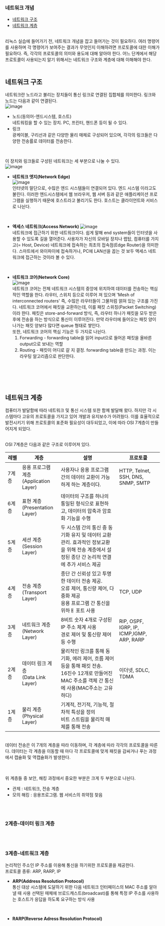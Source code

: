 ### 네트워크 개념
- [네트워크 구조](#네트워크-구조)  
- [네트워크 계층](#네트워크-계층)  

<br/>
리눅스 실습에 들어가기 전, 네트워크 개념을 잡고 들어가는 것이 필요하다. 여러 명령어를 사용하며 각 명령어가 보여주는 결과가 무엇인지 이해하려면 프로토콜에 대한 이해가 필요하다. 즉, 각각의 프로토콜의 의미와 용도에 대해 알아야 한다. 어느 단계에서 해당 프로토콜이 사용되는지 알기 위해서는 네트워크 구조와 계층에 대해 이해해야 한다.
<br/><br/>

## 네트워크 구조
네트워크란 노드라고 불리는 장치들이 통신 링크로 연결된 집합체를 의미한다. 링크와 노드는 다음과 같이 연결된다.  
![image](https://github.com/jisoo449/TIL/assets/48276691/f4f218af-7447-48a6-bf37-694a371de281)  
- 노드(동의어-엔드시스템, 호스트)  
  네트워킹을 할 수 있는 장치. PC, 프린터, 핸드폰 등이 될 수 있다.  
- 링크  
  광케이블, 구리선과 같은 다양한 물리 매체로 구성되어 있으며, 각각의 링크들은 다양한 전송률로 데이터를 전송한다.
<br/>

이 장치와 링크들로 구성된 네트워크는 세 부분으로 나눌 수 있다.
<br/>
![image](https://github.com/jisoo449/TIL/assets/48276691/7a706b5b-92ef-4af0-84d9-4c02768e6019)  

- **네트워크 엣지(Network Edge)**  
  ![image](https://github.com/jisoo449/TIL/assets/48276691/d376dc4a-85f7-48d9-bead-41c1a931223c)  
  인터넷의 말단으로, 수많은 엔드 시스템들이 연결되어 있다. 엔드 시스템 이라고도 불린다. 이러한 엔드시스템에서 웹 브라우저, 웹 서버 등과 같은 애플리케이션 프로그램을 실행하기 때문에 호스트라고 불리기도 한다. 호스트는 클라이언트와 서비스로 나뉜다.  
<br/>

- **엑세스 네트워크(Access Network)**
  ![image](https://github.com/jisoo449/TIL/assets/48276691/d6a931dc-38f7-4af2-837c-e8908e9e5283)  
  네트워크에 접근하기 위한 네트워크이다. 쉽게 말해 end system들이 인터넷을 사용할 수 있도록 길을 열어준다. 사용자가 자신의 모바일 장치나 랩탑, 컴퓨터를 가지고(= Host, Device) 네트워크에 접속하는 최초의 접속점(Edge Router)을 의미한다. 스마트에서 와이파이에 접속하거나, PC에 LAN선을 꼽는 것 보두 액세스 네트워크에 접근하는 것이라 볼 수 있다. 
<br/>

- **네트워크 코어(Network Core)**  
  ![image](https://github.com/jisoo449/TIL/assets/48276691/92314940-f46b-4f3c-bf64-2e53ce85b673)  
  네트워크 코어는 전체 네트워크 시스템의 중앙에 위치하여 데이터를 전송하는 핵심적인 역할을 한다. 라우터, 스위치 등으로 이루어 져 있으며 'Mesh of interconnected routers' 즉, 수많은 라우터들이 그물처럼 얽혀 있는 구조를 가진다.
  네트워크 코어에서 패킷을 교환하는데, 이를 패킷 스위칭(Packet Switching)이라 한다. 패킷은 store-and-forward 방식, 즉, 라우터 하나가 패킷을 모두 받은 후에 전송을 하는 방식으로 통신이 이루어진다. 만약 라우터에 들어오는 패킷 양이 나가는 패킷 양보다 많다면 queue 형태로 쌓인다.  
  또한, 네트워크 코어의 핵심 기능은 두 가지로 나뉜다.  
  1. Forwarding - forwarding table을 읽어 input으로 들어온 패킷을 올바른 output으로 보내는 역할
  2. Routing - 패킷이 어디로 갈 지 결정. forwarding table을 만드는 과정. 이는 라우팅 알고리즘으로 판단한다.
<br/>

<br/><br/>

## 네트워크 계층
컴퓨터가 발달함에 따라 네트워크 및 통신 시스템 또한 함께 발달해 왔다. 하지만 각 시스템마다 고유의 프로토콜을 가지고 있어 개발과 유지보수가 어려웠다. 이를 효율적으로 발전시키기 위해 프로토콜의 표준화 필요성이 대두되었고, 이에 따라 OSI 7계층이 만들어지게 되었다. 
<br/><br/>

OSI 7계층은 다음과 같은 구조로 이루어져 있다.
<br/>

|레벨|계층|설명|프로토콜|
|------------|-----------|--------------------------------|--------------------------|
|7계층|응용 프로그램 계층<br/>(Application Layer)|사용자나 응용 프로그램 간의 데이터 교환이 가능하게 하는 계층이다.|HTTP, Telnet, SSH, DNS, SNMP, SMTP|
|6계층|표현 계층<br/>(Presentation Layer)|데이터의 구조를 하나의 통일된 형식으로 표현하고, 데이터의 압축과 암호화 기능을 수행||
|5계층|세션 계층<br/>(Session Layer)|두 시스템 간의 통신 중 동기화 유지 및 데이터 교환 관리. 효과적인 정보교환을 위해 전송 계층에서 설정된 종단 간 논리적 연결에 추가 서비스 제공||
|4계층|전송 계층<br/>(Transport Layer)|종단 간 신뢰성 있고 투명한 데이터 전송 제공.<br/>오류 제어, 통신량 제어, 다중화 제공<br/>응용 프로그램 간 통신을 위하ㅐ 포트 사용|TCP, UDP|
|3계층|네트워크 계층<br/>(Network Layer)|8비트 숫자 4개로 구성된 IP 주소 체계 사용<br/>경로 제어 및 통신량 제어 등 수행|RIP, OSPF, IGRP, IP, ICMP,IGMP, ARP, RARP|
|2계층|데이터 링크 계층<br/>(Data Link Layer)|물리적인 링크를 통해 동기화, 에러 제어, 흐름 제어 등을 통해 패킷 전송.<br/>16진수 12개로 만들어진 MAC 주소를 객체 간 통신에 사용(MAC주소는 고유하다)|이더넷, SDLC, TDMA|
|1계층&nbsp;&nbsp;&nbsp;|물리 계층<br/>(Physical Layer)&nbsp;&nbsp;&nbsp;&nbsp;&nbsp;&nbsp;&nbsp;&nbsp;&nbsp;&nbsp;|기계적, 전기적, 기능적, 절차적 특성을 정의<br/>비트 스트림을 물리적 매체를 통해 전송||

<br/>
데이터 전송은 이 7개의 계층을 따라 이동하며, 각 계층에 따라 각각의 프로토콜을 따른다. 데이터는 각 계층을 이동할 때 마다 각 프로토콜에 맞게 패킷을 감싸거나 푸는 과정에서 캡슐화 및 역캡슐화가 발생한다.

<br/><br/>
위 계층들 중 보안, 해킹 과정에서 중요한 부분은 크게 두 부분으로 나뉜다.  
- 관제 : 네트워크, 전송 계층
- 모의 해킹 : 응용프로그램. 웹 서비스의 취약점 찾음

<br/><br/>

### 2계층-데이터 링크 계층

<br/><br/>

### 3계층-네트워크 계층
논리적인 주소인 IP 주소를 이용해 통신을 하기위한 프로토콜을 제공한다.  
프로토콜 종류: ARP, RARP, IP  

- **ARP(Address Resolution Protocol)**  
  통신 대상 시스템에 도달하기 위한 다음 네트워크 인터페이스의 MAC 주소를 알아낼 때 사용
  선택된 매체에 브로드캐스트(broadcast)를 통해 특정 IP 주소를 사용하는 호스트가 응답을 하도록 요구하는 방식 사용
<br/>

- **RARP(Reverse Adress Resolution Protocol)**
  
<br/><br/>
